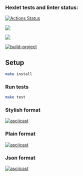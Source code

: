 ### Hexlet tests and linter status:
[![Actions Status](https://github.com/panechek/frontend-project-lvl2/workflows/hexlet-check/badge.svg)](https://github.com/panechek/frontend-project-lvl2/actions)

<a href="https://codeclimate.com/github/codeclimate/codeclimate/maintainability"><img src="https://api.codeclimate.com/v1/badges/a99a88d28ad37a79dbf6/maintainability" /></a>

<a href="https://codeclimate.com/github/codeclimate/codeclimate/test_coverage"><img src="https://api.codeclimate.com/v1/badges/a99a88d28ad37a79dbf6/test_coverage" /></a>

[![build-project ](https://github.com/panechek/frontend-project-lvl2//workflows/lint-project/badge.svg)](https://github.com/panechek/frontend-project-lvl2/actions)

## Setup

```sh
make install
```

### Run tests

```sh
make test
```

### Stylish format
[![asciicast](https://asciinema.org/a/IE0NfeIxSilzDMNIl9Nfu9P1i)](https://asciinema.org/a/IE0NfeIxSilzDMNIl9Nfu9P1i)

### Plain format
[![asciicast](https://asciinema.org/a/bD403J8HKKiCi0wqETjtyv3m6)](https://asciinema.org/a/bD403J8HKKiCi0wqETjtyv3m6)

### Json format
[![asciicast](https://asciinema.org/connect/5878a37b-09ef-48a8-af28-b75414ae11db)](https://asciinema.org/connect/5878a37b-09ef-48a8-af28-b75414ae11db)